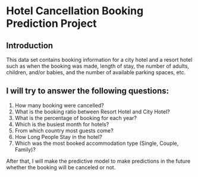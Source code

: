 # Hotel Cancellation Booking Prediction Project

## Introduction
This data set contains booking information for a city hotel and a resort hotel such as when the booking was made, length of stay, the number of adults, children, and/or babies, and the number of available parking spaces, etc.

## I will try to answer the following questions:
1. How many booking were cancelled?
2. What is the booking ratio between Resort Hotel and City Hotel?
3. What is the percentage of booking for each year?
4. Which is the busiest month for hotels?
5. From which country most guests come?
6. How Long People Stay in the hotel?
7. Which was the most booked accommodation type (Single, Couple, Family)?

After that, I will make the predictive model to make predictions in the future whether the booking will be canceled or not.

